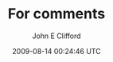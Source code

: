 ---
title: 'For comments'
posts: 1
hash: 'dLNegeId'
author: 'John E Clifford'
date: 2009-08-14 00:24:46 UTC
sources:
  - https://tokipona.yahoogroups.narkive.com/dLNegeId
---